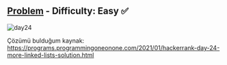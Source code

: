 [Problem](https://www.hackerrank.com/challenges/30-linked-list-deletion/problem) - Difficulty: Easy :white_check_mark:
---

![day24](https://user-images.githubusercontent.com/44196434/159874816-5f37aee9-6868-4c88-9894-30d808a9042a.png)

Çözümü bulduğum kaynak: https://programs.programmingoneonone.com/2021/01/hackerrank-day-24-more-linked-lists-solution.html
